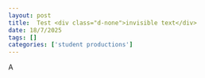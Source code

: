 ```yaml
---
layout: post
title:  Test <div class="d-none">invisible text</div>
date: 18/7/2025
tags: []
categories: ['student productions']
---
```


A
